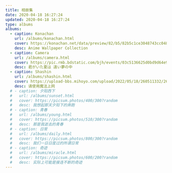 ```yaml
---
title: 相册集
date: 2020-04-18 16:27:24
updated: 2020-04-18 16:27:24
type: albums
albums:
  - caption: Konachan
    url: /albums/konachan.html
    cover: https://konachan.net/data/preview/82/b5/82b5c1ce3048743cc048f8d8ccf4ceb7.jpg
    desc: Anime Wallpaper Collection
  - caption: Camera
    url: /albums/camera.html
    cover: https://pic.rmb.bdstatic.com/bjh/events/03c5136625d0bd9d64e9ef23c0cc2c4a.jpeg
    desc: 君がいた夏は 遠い夢の中
  - caption: Shashin
    url: /albums/shashin.html
    cover: https://upload-bbs.mihoyo.com/upload/2022/05/18/260511332/26901ba1e338cd9a4283e3e4f28509cc_7210140052191554226.jpg
    desc: 请使用魔法上网
  # - caption: 夕阳西下
  #   url: /albums/sunset.html
  #   cover: https://picsum.photos/400/300?random
  #   desc: 我想起那天夕阳下的奔跑
  # - caption: 青春
  #   url: /albums/young.html
  #   cover: https://picsum.photos/510/300?random
  #   desc: 那是我逝去的青春
  # - caption: 日常
  #   url: /albums/daily.html
  #   cover: https://picsum.photos/800/300?random
  #   desc: 我们一日日度过的所谓日常
  # - caption: 奇迹
  #   url: /albums/miracle.html
  #   cover: https://picsum.photos/600/200?random
  #   desc: 实际上可能是接连不断的奇迹
---
```

